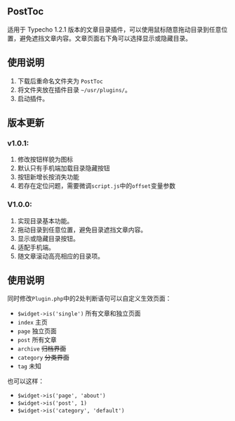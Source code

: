## PostToc

适用于 Typecho 1.2.1 版本的文章目录插件，可以使用鼠标随意拖动目录到任意位置，避免遮挡文章内容。文章页面右下角可以选择显示或隐藏目录。

## 使用说明

1. 下载后重命名文件夹为 `PostToc`
2. 将文件夹放在插件目录 `~/usr/plugins/`。
3. 启动插件。

## 版本更新

### v1.0.1:
1. 修改按钮样貌为图标
2. 默认只有手机端加载目录隐藏按钮
3. 按钮新增长按消失功能
4. 若存在定位问题，需要微调`script.js`中的`offset`变量参数

### V1.0.0: 
1. 实现目录基本功能。
2. 拖动目录到任意位置，避免目录遮挡文章内容。
3. 显示或隐藏目录按钮。
4. 适配手机端。
5. 随文章滚动高亮相应的目录项。

## 使用说明

同时修改`Plugin.php`中的2处判断语句可以自定义生效页面：

+ `$widget->is('single')` 所有文章和独立页面
+ `index` 主页
+ `page` 独立页面
+ `post` 所有文章
+ `archive` ~~归档界面~~
+ `category` ~~分类界面~~
+ `tag` 未知

也可以这样：

+ `$widget->is('page', 'about')`
+ `$widget->is('post', 1)`
+ `$widget->is('category', 'default')`
